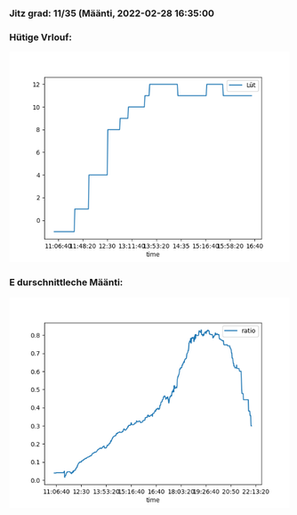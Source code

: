 ### Jitz grad: 11/35 (Määnti, 2022-02-28 16:35:00

### Hütige Vrlouf:
![Graph](Today.png)

### E durschnittleche Määnti:
![Graph](Määnti.png)